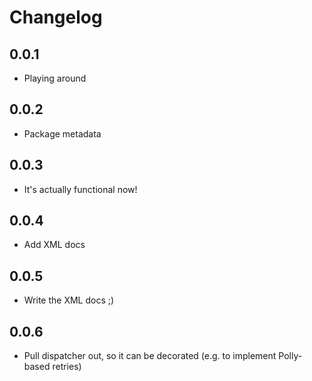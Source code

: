 # Changelog

## 0.0.1
* Playing around

## 0.0.2
* Package metadata

## 0.0.3
* It's actually functional now!

## 0.0.4
* Add XML docs

## 0.0.5
* Write the XML docs ;)

## 0.0.6
* Pull dispatcher out, so it can be decorated (e.g. to implement Polly-based retries)